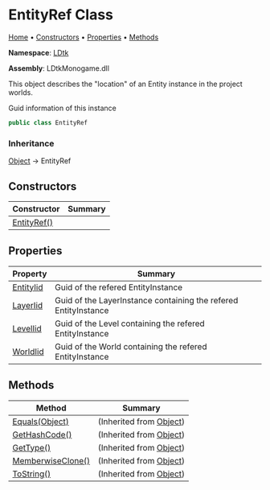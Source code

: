 # EntityRef Class

[Home](../../README.md) &#x2022; [Constructors](#constructors) &#x2022; [Properties](#properties) &#x2022; [Methods](#methods)

**Namespace**: [LDtk](../README.md)

**Assembly**: LDtkMonogame\.dll

  
This object describes the "location" of an Entity instance in the project worlds\.

Guid information of this instance

```csharp
public class EntityRef
```

### Inheritance

[Object](https://docs.microsoft.com/en-us/dotnet/api/system.object) &#x2192; EntityRef

## Constructors

| Constructor | Summary |
| ----------- | ------- |
| [EntityRef()](-ctor/README.md) | |

## Properties

| Property | Summary |
| -------- | ------- |
| [EntityIid](EntityIid/README.md) | Guid of the refered EntityInstance |
| [LayerIid](LayerIid/README.md) | Guid of the LayerInstance containing the refered EntityInstance |
| [LevelIid](LevelIid/README.md) | Guid of the Level containing the refered EntityInstance |
| [WorldIid](WorldIid/README.md) | Guid of the World containing the refered EntityInstance |

## Methods

| Method | Summary |
| ------ | ------- |
| [Equals(Object)](https://docs.microsoft.com/en-us/dotnet/api/system.object.equals) |  \(Inherited from [Object](https://docs.microsoft.com/en-us/dotnet/api/system.object)\) |
| [GetHashCode()](https://docs.microsoft.com/en-us/dotnet/api/system.object.gethashcode) |  \(Inherited from [Object](https://docs.microsoft.com/en-us/dotnet/api/system.object)\) |
| [GetType()](https://docs.microsoft.com/en-us/dotnet/api/system.object.gettype) |  \(Inherited from [Object](https://docs.microsoft.com/en-us/dotnet/api/system.object)\) |
| [MemberwiseClone()](https://docs.microsoft.com/en-us/dotnet/api/system.object.memberwiseclone) |  \(Inherited from [Object](https://docs.microsoft.com/en-us/dotnet/api/system.object)\) |
| [ToString()](https://docs.microsoft.com/en-us/dotnet/api/system.object.tostring) |  \(Inherited from [Object](https://docs.microsoft.com/en-us/dotnet/api/system.object)\) |

